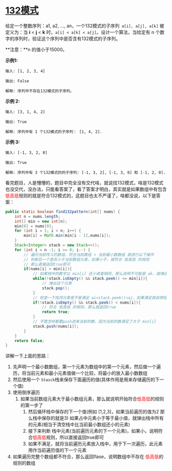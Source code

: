 # [132模式](https://leetcode-cn.com/problems/132-pattern/)

给定一个整数序列：a1, a2, ..., an，一个132模式的子序列``` a[i], a[j], a[k]``` 被定义为：当 **i** < **j** < **k** 时，```a[i] < a[k] < a[j]```。设计一个算法，当给定有 n 个数字的序列时，验证这个序列中是否含有132模式的子序列。

**注意：**n 的值小于15000。

**示例1:**

```
输入: [1, 2, 3, 4]

输出: False

解释: 序列中不存在132模式的子序列。
```

**示例 2:**

```
输入: [3, 1, 4, 2]

输出: True

解释: 序列中有 1 个132模式的子序列： [1, 4, 2].
```

**示例 3:**

```
输入: [-1, 3, 2, 0]

输出: True

解释: 序列中有 3 个132模式的的子序列: [-1, 3, 2], [-1, 3, 0] 和 [-1, 2, 0].
```



看完题目，人是懵懵的，题目中完全没有交代啥，就说找132模式，啥是132模式也没交代，没办法，只能看答案了，看了答案才明白，其实就是如果数组中有包含 <font color=red>低高低</font>规则的就是符合132模式的，这题目也太不严谨了，啥都没说，以下是答案：

```java
public static boolean find132pattern(int[] nums) {
    int n = nums.length;
    int[] min = new int[n];
    min[0] = nums[0];
    for (int i = 1; i < n; i++) {
        min[i] = Math.min(min[i - 1],nums[i]);
    }
    Stack<Integer> stack = new Stack<>();
    for (int i = n -1; i >= 0; i--) {
        // 遍历当前传入的数组，符合当前数组 > 当前最小数数组 就进行以下操作
        // 判断后一个是否小于当前数组元素，如果小于，就符合 低高低 的规则
        // 那么直接返回true即可
        if(nums[i] > min[i]){
            // 如果栈中的数字比 min[i] 还小或者相同，那么说明不可能是 ak，就弹出来
            while(!stack.isEmpty() && stack.peek() <= min[i]){
                // 弹出这个元素
                stack.pop();
            }
            // 检查一下栈顶元素是不是满足 ai<stack.peek()<aj，如果满足就说明找到了
            if(!stack.isEmpty() && stack.peek() < nums[i]){
                // 符合 低高低 的规则，那么就返回true
                return true;
            }
            // 不管怎样都要push进来当前的数，因为当前的数满足了大于 min[i]
            stack.push(nums[i]);
        }
    }
    return false;
}
```

讲解一下上面的思路：

1. 先声明一个最小数数组，第一个元素为数组中的第一个元素，然后做一个遍历，将当前元素和最小元素值做一个比较，将最小的放入最小数数组
2. 然后使用一个 ```Stasck```栈来保存下面遍历的值(具体作用是用来存储遍历的下一个值)
3. 使用倒序遍历
   1. 如果当前数组元素大于最小数组元素，那么就说明开始符合<font color=red>低高低</font>的规则的第一步了
      1. 然后循环栈中保存的下一个值(例如 [1,2,3]，如果当前遍历的值为2 那么栈中保存的就是3) 如果占中元素小于等于最小值，就弹出栈中所有的元素(相当于清空栈中比当前最小数组还小的元素)
      2. 接下来判断 栈中元素(当前遍历元素的下一个元素)，如果小，说明符合<font color=red>低高低</font>规则，所以直接返回true即可
      3. 如果不满足，就将当前遍历元素放入栈中，用于下一次遍历，此元素用作当前遍历值的下一个元素
4. 如果遍历完整个数组都不符合，那么返回flase，说明数组中不存在 <font color=red>低高低</font>的规则的数组

